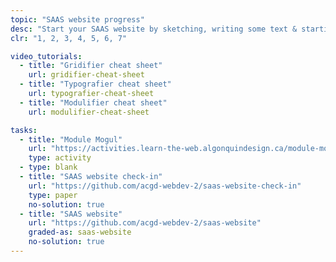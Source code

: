 ```yaml
---
topic: "SAAS website progress"
desc: "Start your SAAS website by sketching, writing some text & starting to code."
clr: "1, 2, 3, 4, 5, 6, 7"

video_tutorials:
  - title: "Gridifier cheat sheet"
    url: gridifier-cheat-sheet
  - title: "Typografier cheat sheet"
    url: typografier-cheat-sheet
  - title: "Modulifier cheat sheet"
    url: modulifier-cheat-sheet

tasks:
  - title: "Module Mogul"
    url: "https://activities.learn-the-web.algonquindesign.ca/module-mogul/"
    type: activity
  - type: blank
  - title: "SAAS website check-in"
    url: "https://github.com/acgd-webdev-2/saas-website-check-in"
    type: paper
    no-solution: true
  - title: "SAAS website"
    url: "https://github.com/acgd-webdev-2/saas-website"
    graded-as: saas-website
    no-solution: true
---
```

